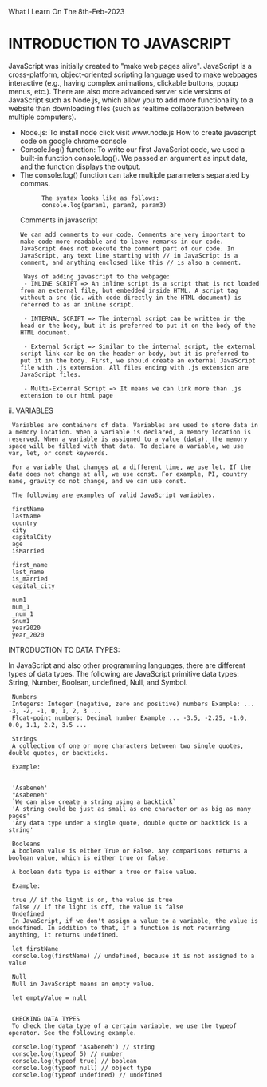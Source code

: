 What I Learn On The 8th-Feb-2023

# INTRODUCTION TO JAVASCRIPT

<p>JavaScript was initially created to "make web pages alive". JavaScript is a cross-platform, object-oriented scripting language used to make webpages interactive (e.g., having complex animations, clickable buttons, popup menus, etc.). There are also more advanced server side versions of JavaScript such as Node.js, which allow you to add more functionality to a website than downloading files (such as realtime collaboration between multiple computers).</p>
   <ul>
    <li> Node.js: To install node click visit www.node.js   
     How to create javascript code on google chrome console
    </li>
     <li>Console.log() function: To write our first JavaScript code, we used a built-in function console.log(). We passed an argument as input data, and the function displays the output. </li>
   <li> The console.log() function can take multiple parameters separated by commas.</li>
   
          
          The syntax looks like as follows:
          console.log(param1, param2, param3)
          
   
   
   Comments in javascript

    We can add comments to our code. Comments are very important to make code more readable and to leave remarks in our code. JavaScript does not execute the comment part of our code. In JavaScript, any text line starting with // in JavaScript is a comment, and anything enclosed like this // is also a comment.

     Ways of adding javascript to the webpage:
     - INLINE SCRIPT => An inline script is a script that is not loaded from an external file, but embedded inside HTML. A script tag without a src (ie. with code directly in the HTML document) is referred to as an inline script. 

     - INTERNAL SCRIPT => The internal script can be written in the head or the body, but it is preferred to put it on the body of the HTML document.

     - External Script => Similar to the internal script, the external script link can be on the header or body, but it is preferred to put it in the body. First, we should create an external JavaScript file with .js extension. All files ending with .js extension are JavaScript files.

     - Multi-External Script => It means we can link more than .js extension to our html page
  </ul>
ii. VARIABLES
     
     Variables are containers of data. Variables are used to store data in a memory location. When a variable is declared, a memory location is reserved. When a variable is assigned to a value (data), the memory space will be filled with that data. To declare a variable, we use var, let, or const keywords.

     For a variable that changes at a different time, we use let. If the data does not change at all, we use const. For example, PI, country name, gravity do not change, and we can use const.

     The following are examples of valid JavaScript variables.

     firstName
     lastName
     country
     city
     capitalCity
     age
     isMarried

     first_name
     last_name
     is_married
     capital_city

     num1
     num_1
     _num_1
     $num1
     year2020
     year_2020
 
INTRODUCTION TO DATA TYPES:

In JavaScript and also other programming languages, there are different types of data types. The following are JavaScript primitive data types: String, Number, Boolean, undefined, Null, and Symbol.

     Numbers
     Integers: Integer (negative, zero and positive) numbers Example: ... -3, -2, -1, 0, 1, 2, 3 ...
     Float-point numbers: Decimal number Example ... -3.5, -2.25, -1.0, 0.0, 1.1, 2.2, 3.5 ...

     Strings
     A collection of one or more characters between two single quotes, double quotes, or backticks.

     Example:


     'Asabeneh'
     "Asabeneh" 
     `We can also create a string using a backtick`
     'A string could be just as small as one character or as big as many pages'
     'Any data type under a single quote, double quote or backtick is a string'

     Booleans
     A boolean value is either True or False. Any comparisons returns a boolean value, which is either true or false.

     A boolean data type is either a true or false value.

     Example:

     true // if the light is on, the value is true
     false // if the light is off, the value is false
     Undefined
     In JavaScript, if we don't assign a value to a variable, the value is undefined. In addition to that, if a function is not returning anything, it returns undefined.

     let firstName
     console.log(firstName) // undefined, because it is not assigned to a value 
     
     Null
     Null in JavaScript means an empty value.

     let emptyValue = null


     CHECKING DATA TYPES
     To check the data type of a certain variable, we use the typeof operator. See the following example.

     console.log(typeof 'Asabeneh') // string
     console.log(typeof 5) // number
     console.log(typeof true) // boolean
     console.log(typeof null) // object type
     console.log(typeof undefined) // undefined
